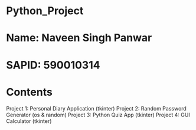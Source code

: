 # Python_Project

# Name: Naveen Singh Panwar
# SAPID: 590010314

# Contents
Project 1: Personal Diary Application (tkinter)
Project 2: Random Password Generator (os & random)
Project 3: Python Quiz App (tkinter)
Project 4: GUI Calculator (tkinter)
